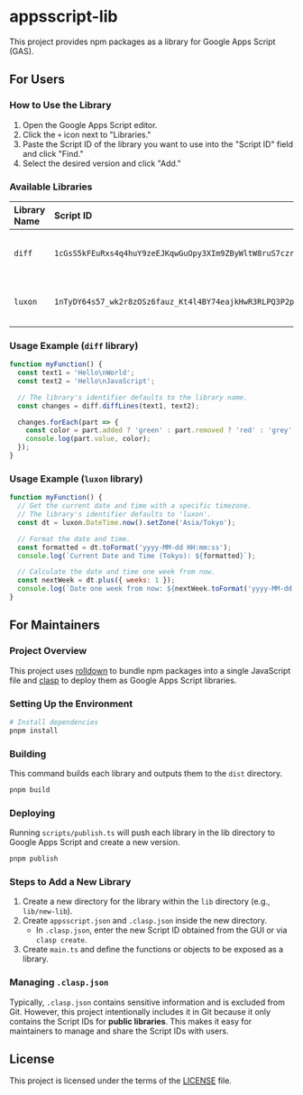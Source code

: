 # appsscript-lib

This project provides npm packages as a library for Google Apps Script (GAS).

## For Users

### How to Use the Library

1. Open the Google Apps Script editor.
2. Click the `+` icon next to "Libraries."
3. Paste the Script ID of the library you want to use into the "Script ID" field and click "Find."
4. Select the desired version and click "Add."

### Available Libraries

| Library Name | Script ID | Description | Official Website |
| :--- | :--- | :--- | :--- |
| `diff` | `1cGsS5kFEuRxs4q4huY9zeEJKqwGuOpy3XIm9ZByWltW8ruS7czrMz1Rx` | A library to compare text differences | [diff](https://github.com/kpdecker/jsdiff) |
| `luxon` | `1nTyDY64s57_wk2r8zOSz6fauz_Kt4l4BY74eajkHwR3RLPQ3P2p6PtN5` | A library for working with dates and times | [luxon](https://moment.github.io/luxon) |

### Usage Example (`diff` library)

```js
function myFunction() {
  const text1 = 'Hello\nWorld';
  const text2 = 'Hello\nJavaScript';

  // The library's identifier defaults to the library name.
  const changes = diff.diffLines(text1, text2);

  changes.forEach(part => {
    const color = part.added ? 'green' : part.removed ? 'red' : 'grey';
    console.log(part.value, color);
  });
}
```

### Usage Example (`luxon` library)

```js
function myFunction() {
  // Get the current date and time with a specific timezone.
  // The library's identifier defaults to 'luxon'.
  const dt = luxon.DateTime.now().setZone('Asia/Tokyo');

  // Format the date and time.
  const formatted = dt.toFormat('yyyy-MM-dd HH:mm:ss');
  console.log(`Current Date and Time (Tokyo): ${formatted}`);

  // Calculate the date and time one week from now.
  const nextWeek = dt.plus({ weeks: 1 });
  console.log(`Date one week from now: ${nextWeek.toFormat('yyyy-MM-dd')}`);
}
```

## For Maintainers

### Project Overview

This project uses [rolldown](https://rolldown.rs/) to bundle npm packages into a single JavaScript file and [clasp](https://github.com/google/clasp) to deploy them as Google Apps Script libraries.

### Setting Up the Environment

```bash
# Install dependencies
pnpm install
```

### Building

This command builds each library and outputs them to the `dist` directory.

```bash
pnpm build
```

### Deploying

Running `scripts/publish.ts` will push each library in the lib directory to Google Apps Script and create a new version.

```bash
pnpm publish
```

### Steps to Add a New Library

1. Create a new directory for the library within the `lib` directory (e.g., `lib/new-lib`).
2. Create `appsscript.json` and `.clasp.json` inside the new directory.
   - In `.clasp.json`, enter the new Script ID obtained from the GUI or via `clasp create`.
3. Create `main.ts` and define the functions or objects to be exposed as a library.

### Managing `.clasp.json`

Typically, `.clasp.json` contains sensitive information and is excluded from Git. However, this project intentionally includes it in Git because it only contains the Script IDs for **public libraries**. This makes it easy for maintainers to manage and share the Script IDs with users.

## License

This project is licensed under the terms of the [LICENSE](./LICENSE) file.
